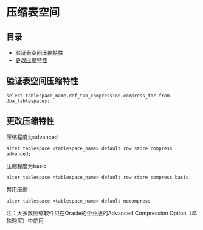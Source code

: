 # 压缩表空间

## 目录

-   [验证表空间压缩特性](#验证表空间压缩特性)
-   [更改压缩特性](#更改压缩特性)

## 验证表空间压缩特性

`select tablespace_name,def_tab_compression,compress_for from dba_tablespaces;`

## 更改压缩特性

压缩程度为advanced

`alter tablespace <tablespace_name> default row store compress advanced;`

压缩程度为basic

`alter tablespace <tablespace_name> default row store compress basic;`

禁用压缩

`alter tablespace <tablespace_name> default nocompress`

注：大多数压缩软件只在Oracle的企业版的Advanced Compression Option（单独购买）中使用
